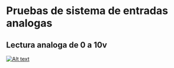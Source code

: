 # Pruebas de sistema de entradas analogas


## Lectura analoga de 0 a 10v ##

[![Alt text](https://img.youtube.com/vi/IOifBoY9SNw/0.jpg)](https://www.youtube.com/watch?v=IOifBoY9SNw)


